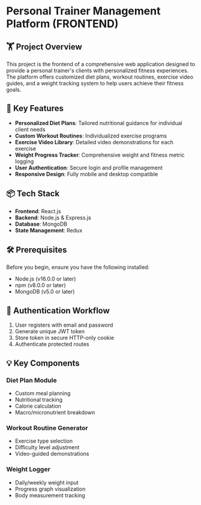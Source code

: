 # Personal Trainer Management Platform (FRONTEND)

## 🏋️ Project Overview

 This project is the frontend of a comprehensive web application designed to provide a personal trainer's clients with personalized fitness experiences. The platform offers customized diet plans, workout routines, exercise video guides, and a weight tracking system to help users achieve their fitness goals.

## 🚀 Key Features

- **Personalized Diet Plans**: Tailored nutritional guidance for individual client needs
- **Custom Workout Routines**: Individualized exercise programs
- **Exercise Video Library**: Detailed video demonstrations for each exercise
- **Weight Progress Tracker**: Comprehensive weight and fitness metric logging
- **User Authentication**: Secure login and profile management
- **Responsive Design**: Fully mobile and desktop compatible

## 📦 Tech Stack

- **Frontend**: React.js
- **Backend**: Node.js & Express.js
- **Database**: MongoDB
- **State Management**: Redux


## 🛠 Prerequisites

Before you begin, ensure you have the following installed:
- Node.js (v16.0.0 or later)
- npm (v8.0.0 or later)
- MongoDB (v5.0 or later)


## 🔐 Authentication Workflow
1. User registers with email and password
2. Generate unique JWT token
3. Store token in secure HTTP-only cookie
4. Authenticate protected routes

## 💡 Key Components

### Diet Plan Module
- Custom meal planning
- Nutritional tracking
- Calorie calculation
- Macro/micronutrient breakdown

### Workout Routine Generator
- Exercise type selection
- Difficulty level adjustment
- Video-guided demonstrations

### Weight Logger
- Daily/weekly weight input
- Progress graph visualization
- Body measurement tracking


